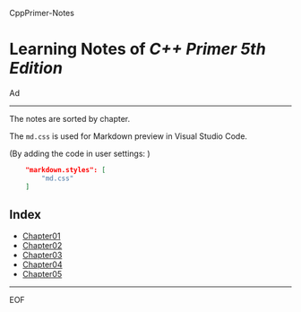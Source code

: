 CppPrimer-Notes

Learning Notes of *C++ Primer 5th Edition*
==================================================

Ad

--------------------------------------------------

The notes are sorted by chapter.

The `md.css` is used for Markdown preview in Visual Studio Code.

(By adding the code in user settings: )

```json
    "markdown.styles": [
        "md.css"
    ]
```

Index
--------------------------------------------------

 - [Chapter01](https://github.com/Ad147/CppPrimer-Notes/blob/master/CppPrimerCh01.md)
 - [Chapter02](https://github.com/Ad147/CppPrimer-Notes/blob/master/CppPrimerCh02.md)
 - [Chapter03](https://github.com/Ad147/CppPrimer-Notes/blob/master/CppPrimerCh03.md)
 - [Chapter04](https://github.com/Ad147/CppPrimer-Notes/blob/master/CppPrimerCh04.md)
 - [Chapter05](https://github.com/Ad147/CppPrimer-Notes/blob/master/CppPrimerCh05.md)

--------------------------------------------------

EOF
